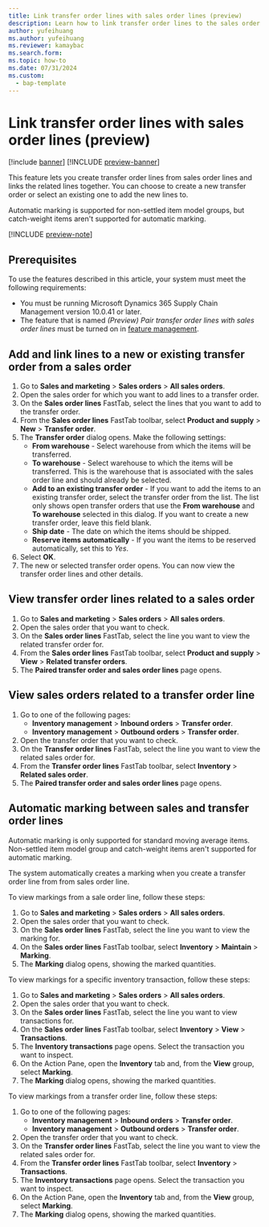 ```yaml
---
title: Link transfer order lines with sales order lines (preview)
description: Learn how to link transfer order lines to the sales order lines from which they were created. You can also add new transfer order lines to open transfer orders provided they are for the same warehouses.
author: yufeihuang
ms.author: yufeihuang
ms.reviewer: kamaybac
ms.search.form: 
ms.topic: how-to
ms.date: 07/31/2024
ms.custom: 
  - bap-template
---
```


# Link transfer order lines with sales order lines (preview)

[!include [banner](../includes/banner.md)]
[!INCLUDE [preview-banner](~/../shared-content/shared/preview-includes/preview-banner.md)]

<!--KFM: Preview until further notice. -->

This feature lets you create transfer order lines from sales order lines and links the related lines together. You can choose to create a new transfer order or select an existing one to add the new lines to. <!--KFM: Can we briefly describe the business value of doing this? What are the benefits? What problems does this solve? Maybe use an example scenario. -->

Automatic marking is supported for non-settled item model groups, but catch-weight items aren't supported for automatic marking. <!--KFM: It's not clear what this does and how it's related. Explain what "marking" is what "automatic marking" means. Maybe this relates to https://learn.microsoft.com/en-us/dynamics365/supply-chain/master-planning/planning-optimization/marking.  Add some context around what "non-settled" is. Later we mention "standard moving average items"; maybe explain that here too and tell what it means. -->

[!INCLUDE [preview-note](~/../shared-content/shared/preview-includes/preview-note-d365.md)]

## Prerequisites

To use the features described in this article, your system must meet the following requirements:

- You must be running Microsoft Dynamics 365 Supply Chain Management version 10.0.41 or later.
- The feature that is named *(Preview) Pair transfer order lines with sales order lines* must be turned on in [feature management](../../fin-ops-core/fin-ops/get-started/feature-management/feature-management-overview.md).

## Add and link lines to a new or existing transfer order from a sales order

<!--KFM: Introduce this procedure. Explain when/why we would want to do this and what the result will be. -->

1. Go to **Sales and marketing** \> **Sales orders** \> **All sales orders**.
1. Open the sales order for which you want to add lines to a transfer order.
1. On the **Sales order lines** FastTab, select the lines that you want to add to the transfer order.
1. From the **Sales order lines** FastTab toolbar, select **Product and supply** \> **New** \> **Transfer order**.
1. The **Transfer order** dialog opens. Make the following settings:
    - **From warehouse** - Select warehouse from which the items will be transferred.
    - **To warehouse** - Select warehouse to which the items will be transferred. This is the warehouse that is associated with the sales order line and should already be selected.
    - **Add to an existing transfer order** - If you want to add the items to an existing transfer order, select the transfer order from the list. The list only shows open transfer orders that use the **From warehouse** and **To warehouse** selected in this dialog. If you want to create a new transfer order, leave this field blank.
    - **Ship date** - The date on which the items should be shipped.
    - **Reserve items automatically** - If you want the items to be reserved automatically, set this to *Yes*. <!--KFM: A little more info would be nice. What does this actually do? What if and why would I set this to *No*? -->
1. Select **OK**.
1. The new or selected transfer order opens. You can now view the transfer order lines and other details.

## View transfer order lines related to a sales order

<!--KFM: Introduce this procedure. Explain when/why we would want to do this and what the result will be. -->

1. Go to **Sales and marketing** \> **Sales orders** \> **All sales orders**.
1. Open the sales order that you want to check.
1. On the **Sales order lines** FastTab, select the line you want to view the related transfer order for. <!--KFM: Does it actually matter whether I pick a line here? Seems like we search for the all lines in this order; is that true? -->
1. From the **Sales order lines** FastTab toolbar, select **Product and supply** \> **View** \> **Related transfer orders**.
1. The **Paired transfer order and sales order lines** page opens. <!--KFM: Explain what this page is showing me and what I can do here. I think I am seeing all transfer order lines related to the previously shown sales order, regardless of what sales lines were selected before I came here. I think this only shows transfer orders that were created using this feature (I guess this is the "link" added by this feature). Looks like I can open the related item details, sales order and transfer order for each line by clicking in the grid. We have two Action Pane buttons, **Sales order line transactions** and **Transfer order line transactions**; we should describe what these are for. -->

## View sales orders related to a transfer order line

<!--KFM: Introduce this procedure. Explain when/why we would want to do this and what the result will be. -->

1. Go to one of the following pages: <!--KFM: Which should I pick? Is there any difference at all? -->
    - **Inventory management** \> **Inbound orders** \> **Transfer order**.
    - **Inventory management** \> **Outbound orders** \> **Transfer order**.
1. Open the transfer order that you want to check.
1. On the **Transfer order lines** FastTab, select the line you want to view the related sales order for.
1. From the **Transfer order lines** FastTab toolbar, select **Inventory** \> **Related sales order**.
1. The **Paired transfer order and sales order lines** page opens. <!--KFM: Explain what this page is showing me and what I can do here. I think I am seeing all sales order lines related to the transfer order line I had selected before coming here (selection seems to matter). I think this only shows sales orders that created the selected transfer order line using this feature (I guess this is the "link" added by this feature). Looks like I can open the related item details, sales order and transfer order for each line by clicking in the grid. We have two Action Pane buttons, **Sales order line transactions** and **Transfer order line transactions**; we should describe what these are for. -->

## Automatic marking between sales and transfer order lines

Automatic marking is only supported for standard moving average items. Non-settled item model group and catch-weight items aren't supported for automatic marking. <!--KFM: This seems to contradict the intro. Please confirm. Explain what makes an item a "standard moving average item" (this isn't mentioned in the intro); is this something to do with costing? -->

<!--KFM: What are we doing here? Just looking for "markings" or also editing them somehow?-->

The system automatically creates a marking when you create a transfer order line from from sales order line.

To view markings from a sale order line, follow these steps:

1. Go to **Sales and marketing** \> **Sales orders** \> **All sales orders**.
1. Open the sales order that you want to check.
1. On the **Sales order lines** FastTab, select the line you want to view the marking for.
1. On the **Sales order lines** FastTab toolbar, select **Inventory** \> **Maintain** \> **Marking**.
1. The **Marking** dialog opens, showing the marked quantities. <!--KFM: What am I looking at and what can I do here? -->

To view markings for a specific inventory transaction, follow these steps: <!--KFM: I wasn't sure where what **Inventory transactions** page you were referring to. I found the following one. Please confirm this is what you meant.  -->

1. Go to **Sales and marketing** \> **Sales orders** \> **All sales orders**.
1. Open the sales order that you want to check.
1. On the **Sales order lines** FastTab, select the line you want to view transactions for.
1. On the **Sales order lines** FastTab toolbar, select **Inventory** \> **View** \> **Transactions**.
1. The **Inventory transactions** page opens. Select the transaction you want to inspect.
1. On the Action Pane, open the **Inventory** tab and, from the **View** group, select **Marking**.
1. The **Marking** dialog opens, showing the marked quantities. <!--KFM: What am I looking at and what can I do here? -->

To view markings from a transfer order line, follow these steps:

1. Go to one of the following pages: <!--KFM: Which should I pick? Is there any difference at all? -->
    - **Inventory management** \> **Inbound orders** \> **Transfer order**.
    - **Inventory management** \> **Outbound orders** \> **Transfer order**.
1. Open the transfer order that you want to check.
1. On the **Transfer order lines** FastTab, select the line you want to view the related sales order for.
1. From the **Transfer order lines** FastTab toolbar, select **Inventory** \> **Transactions**.
1. The **Inventory transactions** page opens. Select the transaction you want to inspect.
1. On the Action Pane, open the **Inventory** tab and, from the **View** group, select **Marking**.
1. The **Marking** dialog opens, showing the marked quantities. <!--KFM: What am I looking at and what can I do here? -->
